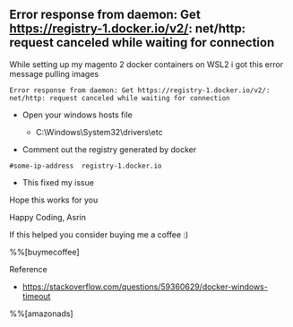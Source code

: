 ## Error response from daemon: Get https://registry-1.docker.io/v2/: net/http: request canceled while waiting for connection

While setting up my magento 2 docker containers on WSL2 i got this error message pulling images

```
Error response from daemon: Get https://registry-1.docker.io/v2/: net/http: request canceled while waiting for connection
```

- Open your windows hosts file
    - C:\Windows\System32\drivers\etc

- Comment out the registry generated by docker 
```
#some-ip-address  registry-1.docker.io
```

- This fixed my issue

Hope this works for you

Happy Coding,
Asrin

If this helped you consider buying me a coffee :)

%%[buymecoffee]

Reference
-  https://stackoverflow.com/questions/59360629/docker-windows-timeout

%%[amazonads]
